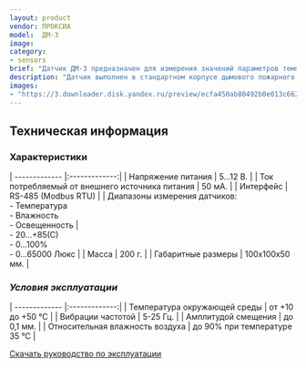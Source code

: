 ```yaml
---
layout: product
vendor: ПРОКСИА
model:  ДМ-3
image:
category:
- sensors
brief: "Датчик ДМ-3 предназначен для измерения значений параметров температуры, влажности и освещенности, а также передачи данных через RS-485 по протоколу Modbus RTU."
description: "Датчик выполнен в стандартном корпусе дымового пожарного извещателя для удобства монтажа и последующего обслуживания. Датчик измеряет и выдает конечную величину параметра без необходимости пересчёта значений."
images: 
- "https://3.downloader.disk.yandex.ru/preview/ecfa450ab80492b0e013c66242cf8e9e5bcaab9df78cf3cb38d05896785b5bdb/inf/KDaYmlrxms05SWlD9PBofJe2ilXlg_DhwTyBe7VJllqOx9JyMnHGM8-yg7ScUaROy-b8Cj4DfoTG2mWHBTht2g%3D%3D?uid=1130000031733223&filename=DM-3.png&disposition=inline&hash=&limit=0&content_type=image%2Fpng&owner_uid=1130000031733223&tknv=v2&size=1898x948"
---
```


## Техническая информация

### Характеристики

| ------------- |:-------------:|
| Напряжение питания  | 5...12 В. |
| Ток потребляемый от внешнего источника питания |	50 мА. |
| Интерфейс |	RS-485 (Modbus RTU) |
| Диапазоны измерения датчиков: <br /> - Температура <br /> - Влажность <br /> - Освещенность | <br />- 20…+85(С) <br />- 0…100% <br />- 0...65000 Люкс  |
| Масса	| 200 г. |
| Габаритные размеры |	100х100х50 мм. |


### *Условия эксплуатации*

| ------------- |:-------------:|
| Температура окружающей среды	| от +10 до +50 °С |
| Вибрации частотой	| 5-25 Гц. |
| Амплитудой смещения |	до 0,1 мм. |
| Относительная влажность воздуха |	до 90% при температуре 35 °С |

[Скачать руководство по эксплуатации](https://yadi.sk/i/cPc40UGiHLzqzw)

